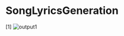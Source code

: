# SongLyricsGeneration
[1]
![output1](https://user-images.githubusercontent.com/54903209/91192561-b0832100-e713-11ea-9177-25c0398be8db.JPG)
